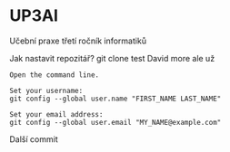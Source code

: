 # UP3AI
Učební praxe třetí ročník informatiků

Jak nastavit repozitář?
git clone
test
David more ale už 

    Open the command line.

    Set your username:
    git config --global user.name "FIRST_NAME LAST_NAME"

    Set your email address:
    git config --global user.email "MY_NAME@example.com"

Další commit